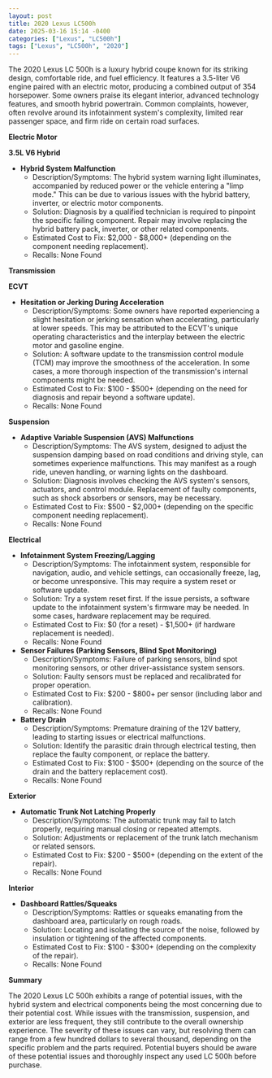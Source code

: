 ```yaml
---
layout: post
title: 2020 Lexus LC500h
date: 2025-03-16 15:14 -0400
categories: ["Lexus", "LC500h"]
tags: ["Lexus", "LC500h", "2020"]
---
```

The 2020 Lexus LC 500h is a luxury hybrid coupe known for its striking design, comfortable ride, and fuel efficiency. It features a 3.5-liter V6 engine paired with an electric motor, producing a combined output of 354 horsepower. Some owners praise its elegant interior, advanced technology features, and smooth hybrid powertrain. Common complaints, however, often revolve around its infotainment system's complexity, limited rear passenger space, and firm ride on certain road surfaces.

**Electric Motor**

**3.5L V6 Hybrid**

*   **Hybrid System Malfunction**
    *   Description/Symptoms: The hybrid system warning light illuminates, accompanied by reduced power or the vehicle entering a "limp mode." This can be due to various issues with the hybrid battery, inverter, or electric motor components.
    *   Solution: Diagnosis by a qualified technician is required to pinpoint the specific failing component. Repair may involve replacing the hybrid battery pack, inverter, or other related components.
    *   Estimated Cost to Fix: $2,000 - $8,000+ (depending on the component needing replacement).
    *   Recalls: None Found

**Transmission**

**ECVT**

*   **Hesitation or Jerking During Acceleration**
    *   Description/Symptoms: Some owners have reported experiencing a slight hesitation or jerking sensation when accelerating, particularly at lower speeds. This may be attributed to the ECVT's unique operating characteristics and the interplay between the electric motor and gasoline engine.
    *   Solution: A software update to the transmission control module (TCM) may improve the smoothness of the acceleration. In some cases, a more thorough inspection of the transmission's internal components might be needed.
    *   Estimated Cost to Fix: $100 - $500+ (depending on the need for diagnosis and repair beyond a software update).
    *   Recalls: None Found

**Suspension**

*   **Adaptive Variable Suspension (AVS) Malfunctions**
    *   Description/Symptoms: The AVS system, designed to adjust the suspension damping based on road conditions and driving style, can sometimes experience malfunctions. This may manifest as a rough ride, uneven handling, or warning lights on the dashboard.
    *   Solution: Diagnosis involves checking the AVS system's sensors, actuators, and control module. Replacement of faulty components, such as shock absorbers or sensors, may be necessary.
    *   Estimated Cost to Fix: $500 - $2,000+ (depending on the specific component needing replacement).
    *   Recalls: None Found

**Electrical**

*   **Infotainment System Freezing/Lagging**
    *   Description/Symptoms: The infotainment system, responsible for navigation, audio, and vehicle settings, can occasionally freeze, lag, or become unresponsive. This may require a system reset or software update.
    *   Solution: Try a system reset first. If the issue persists, a software update to the infotainment system's firmware may be needed. In some cases, hardware replacement may be required.
    *   Estimated Cost to Fix: $0 (for a reset) - $1,500+ (if hardware replacement is needed).
    *   Recalls: None Found
*   **Sensor Failures (Parking Sensors, Blind Spot Monitoring)**
    *   Description/Symptoms: Failure of parking sensors, blind spot monitoring sensors, or other driver-assistance system sensors.
    *   Solution: Faulty sensors must be replaced and recalibrated for proper operation.
    *   Estimated Cost to Fix: $200 - $800+ per sensor (including labor and calibration).
    *   Recalls: None Found
*   **Battery Drain**
    *   Description/Symptoms: Premature draining of the 12V battery, leading to starting issues or electrical malfunctions.
    *   Solution: Identify the parasitic drain through electrical testing, then replace the faulty component, or replace the battery.
    *   Estimated Cost to Fix: $100 - $500+ (depending on the source of the drain and the battery replacement cost).
    *   Recalls: None Found

**Exterior**

*   **Automatic Trunk Not Latching Properly**
    *   Description/Symptoms: The automatic trunk may fail to latch properly, requiring manual closing or repeated attempts.
    *   Solution: Adjustments or replacement of the trunk latch mechanism or related sensors.
    *   Estimated Cost to Fix: $200 - $500+ (depending on the extent of the repair).
    *   Recalls: None Found

**Interior**

*   **Dashboard Rattles/Squeaks**
    *   Description/Symptoms: Rattles or squeaks emanating from the dashboard area, particularly on rough roads.
    *   Solution: Locating and isolating the source of the noise, followed by insulation or tightening of the affected components.
    *   Estimated Cost to Fix: $100 - $300+ (depending on the complexity of the repair).
    *   Recalls: None Found

**Summary**

The 2020 Lexus LC 500h exhibits a range of potential issues, with the hybrid system and electrical components being the most concerning due to their potential cost. While issues with the transmission, suspension, and exterior are less frequent, they still contribute to the overall ownership experience. The severity of these issues can vary, but resolving them can range from a few hundred dollars to several thousand, depending on the specific problem and the parts required. Potential buyers should be aware of these potential issues and thoroughly inspect any used LC 500h before purchase.

